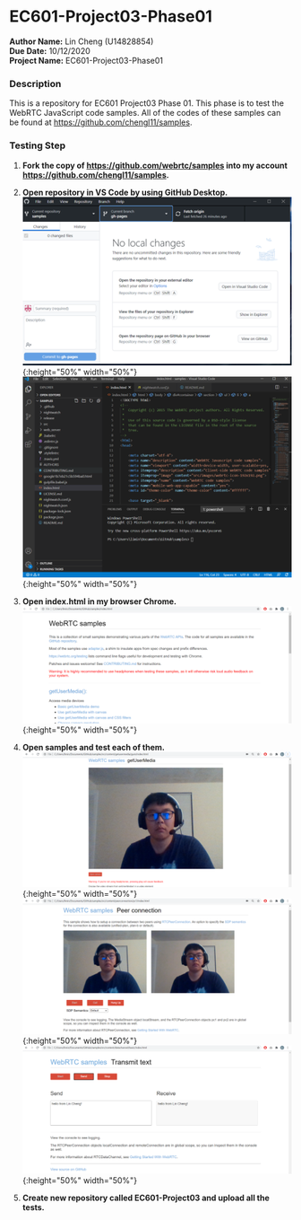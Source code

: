 # EC601-Project03-Phase01
**Author Name:** Lin Cheng (U14828854)\
**Due Date:** 10/12/2020\
**Project Name:** EC601-Project03-Phase01

### Description

This is a repository for EC601 Project03 Phase 01. This phase is to test the WebRTC JavaScript code samples. All of the codes of these samples can be found at https://github.com/chengl11/samples.

### Testing Step

1. **Fork the copy of https://github.com/webrtc/samples into my account https://github.com/chengl11/samples.**

2. **Open repository in VS Code by using GitHub Desktop.**
![Image of github-destop](https://github.com/chengl11/EC601-Project03/blob/main/Phase01/images/github-destop.png){:height="50%" width="50%"}
![Image of samples-code-in-VSCode](https://github.com/chengl11/EC601-Project03/blob/main/Phase01/images/samples-in-vscode.png){:height="50%" width="50%"}

3. **Open index.html in my browser Chrome.**
![Image of main-page-of-samples in](https://github.com/chengl11/EC601-Project03/blob/main/Phase01/images/main-page-of-samples.png){:height="50%" width="50%"}

4. **Open samples and test each of them.**
![Image of Basic-getUserMedia-demo](https://github.com/chengl11/EC601-Project03/blob/main/Phase01/images/Basic-getUserMedia-demo.png){:height="50%" width="50%"}
![Image of basic-peer-connection-demo](https://github.com/chengl11/EC601-Project03/blob/main/Phase01/images/basic-peer-connection-demo.png){:height="50%" width="50%"}
![Image of transmit-text.png](https://github.com/chengl11/EC601-Project03/blob/main/Phase01/images/transmit-text.png){:height="50%" width="50%"}

5. **Create new repository called EC601-Project03 and upload all the tests.**
